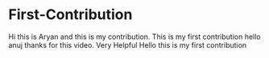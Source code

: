 # First-Contribution
Hi this is Aryan and this is my contribution.
This is my first contribution
hello anuj thanks for this video. Very Helpful
Hello this is my first contribution 
